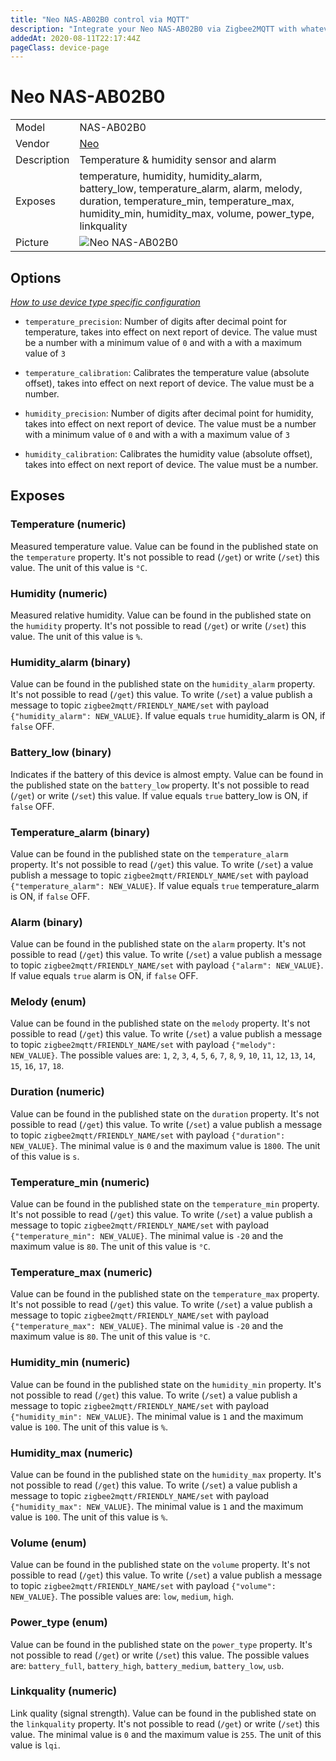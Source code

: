 ```yaml
---
title: "Neo NAS-AB02B0 control via MQTT"
description: "Integrate your Neo NAS-AB02B0 via Zigbee2MQTT with whatever smart home infrastructure you are using without the vendor's bridge or gateway."
addedAt: 2020-08-11T22:17:44Z
pageClass: device-page
---
```


<!-- !!!! -->
<!-- ATTENTION: This file is auto-generated through docgen! -->
<!-- You can only edit the "Notes"-Section between the two comment lines "Notes BEGIN" and "Notes END". -->
<!-- Do not use h1 or h2 heading within "## Notes"-Section. -->
<!-- !!!! -->

# Neo NAS-AB02B0

|     |     |
|-----|-----|
| Model | NAS-AB02B0  |
| Vendor  | [Neo](/supported-devices/#v=Neo)  |
| Description | Temperature & humidity sensor and alarm |
| Exposes | temperature, humidity, humidity_alarm, battery_low, temperature_alarm, alarm, melody, duration, temperature_min, temperature_max, humidity_min, humidity_max, volume, power_type, linkquality |
| Picture | ![Neo NAS-AB02B0](https://www.zigbee2mqtt.io/images/devices/NAS-AB02B0.jpg) |


<!-- Notes BEGIN: You can edit here. Add "## Notes" headline if not already present. -->


<!-- Notes END: Do not edit below this line -->


## Options
*[How to use device type specific configuration](../guide/configuration/devices-groups.md#specific-device-options)*

* `temperature_precision`: Number of digits after decimal point for temperature, takes into effect on next report of device. The value must be a number with a minimum value of `0` and with a with a maximum value of `3`

* `temperature_calibration`: Calibrates the temperature value (absolute offset), takes into effect on next report of device. The value must be a number.

* `humidity_precision`: Number of digits after decimal point for humidity, takes into effect on next report of device. The value must be a number with a minimum value of `0` and with a with a maximum value of `3`

* `humidity_calibration`: Calibrates the humidity value (absolute offset), takes into effect on next report of device. The value must be a number.


## Exposes

### Temperature (numeric)
Measured temperature value.
Value can be found in the published state on the `temperature` property.
It's not possible to read (`/get`) or write (`/set`) this value.
The unit of this value is `°C`.

### Humidity (numeric)
Measured relative humidity.
Value can be found in the published state on the `humidity` property.
It's not possible to read (`/get`) or write (`/set`) this value.
The unit of this value is `%`.

### Humidity_alarm (binary)
Value can be found in the published state on the `humidity_alarm` property.
It's not possible to read (`/get`) this value.
To write (`/set`) a value publish a message to topic `zigbee2mqtt/FRIENDLY_NAME/set` with payload `{"humidity_alarm": NEW_VALUE}`.
If value equals `true` humidity_alarm is ON, if `false` OFF.

### Battery_low (binary)
Indicates if the battery of this device is almost empty.
Value can be found in the published state on the `battery_low` property.
It's not possible to read (`/get`) or write (`/set`) this value.
If value equals `true` battery_low is ON, if `false` OFF.

### Temperature_alarm (binary)
Value can be found in the published state on the `temperature_alarm` property.
It's not possible to read (`/get`) this value.
To write (`/set`) a value publish a message to topic `zigbee2mqtt/FRIENDLY_NAME/set` with payload `{"temperature_alarm": NEW_VALUE}`.
If value equals `true` temperature_alarm is ON, if `false` OFF.

### Alarm (binary)
Value can be found in the published state on the `alarm` property.
It's not possible to read (`/get`) this value.
To write (`/set`) a value publish a message to topic `zigbee2mqtt/FRIENDLY_NAME/set` with payload `{"alarm": NEW_VALUE}`.
If value equals `true` alarm is ON, if `false` OFF.

### Melody (enum)
Value can be found in the published state on the `melody` property.
It's not possible to read (`/get`) this value.
To write (`/set`) a value publish a message to topic `zigbee2mqtt/FRIENDLY_NAME/set` with payload `{"melody": NEW_VALUE}`.
The possible values are: `1`, `2`, `3`, `4`, `5`, `6`, `7`, `8`, `9`, `10`, `11`, `12`, `13`, `14`, `15`, `16`, `17`, `18`.

### Duration (numeric)
Value can be found in the published state on the `duration` property.
It's not possible to read (`/get`) this value.
To write (`/set`) a value publish a message to topic `zigbee2mqtt/FRIENDLY_NAME/set` with payload `{"duration": NEW_VALUE}`.
The minimal value is `0` and the maximum value is `1800`.
The unit of this value is `s`.

### Temperature_min (numeric)
Value can be found in the published state on the `temperature_min` property.
It's not possible to read (`/get`) this value.
To write (`/set`) a value publish a message to topic `zigbee2mqtt/FRIENDLY_NAME/set` with payload `{"temperature_min": NEW_VALUE}`.
The minimal value is `-20` and the maximum value is `80`.
The unit of this value is `°C`.

### Temperature_max (numeric)
Value can be found in the published state on the `temperature_max` property.
It's not possible to read (`/get`) this value.
To write (`/set`) a value publish a message to topic `zigbee2mqtt/FRIENDLY_NAME/set` with payload `{"temperature_max": NEW_VALUE}`.
The minimal value is `-20` and the maximum value is `80`.
The unit of this value is `°C`.

### Humidity_min (numeric)
Value can be found in the published state on the `humidity_min` property.
It's not possible to read (`/get`) this value.
To write (`/set`) a value publish a message to topic `zigbee2mqtt/FRIENDLY_NAME/set` with payload `{"humidity_min": NEW_VALUE}`.
The minimal value is `1` and the maximum value is `100`.
The unit of this value is `%`.

### Humidity_max (numeric)
Value can be found in the published state on the `humidity_max` property.
It's not possible to read (`/get`) this value.
To write (`/set`) a value publish a message to topic `zigbee2mqtt/FRIENDLY_NAME/set` with payload `{"humidity_max": NEW_VALUE}`.
The minimal value is `1` and the maximum value is `100`.
The unit of this value is `%`.

### Volume (enum)
Value can be found in the published state on the `volume` property.
It's not possible to read (`/get`) this value.
To write (`/set`) a value publish a message to topic `zigbee2mqtt/FRIENDLY_NAME/set` with payload `{"volume": NEW_VALUE}`.
The possible values are: `low`, `medium`, `high`.

### Power_type (enum)
Value can be found in the published state on the `power_type` property.
It's not possible to read (`/get`) or write (`/set`) this value.
The possible values are: `battery_full`, `battery_high`, `battery_medium`, `battery_low`, `usb`.

### Linkquality (numeric)
Link quality (signal strength).
Value can be found in the published state on the `linkquality` property.
It's not possible to read (`/get`) or write (`/set`) this value.
The minimal value is `0` and the maximum value is `255`.
The unit of this value is `lqi`.

